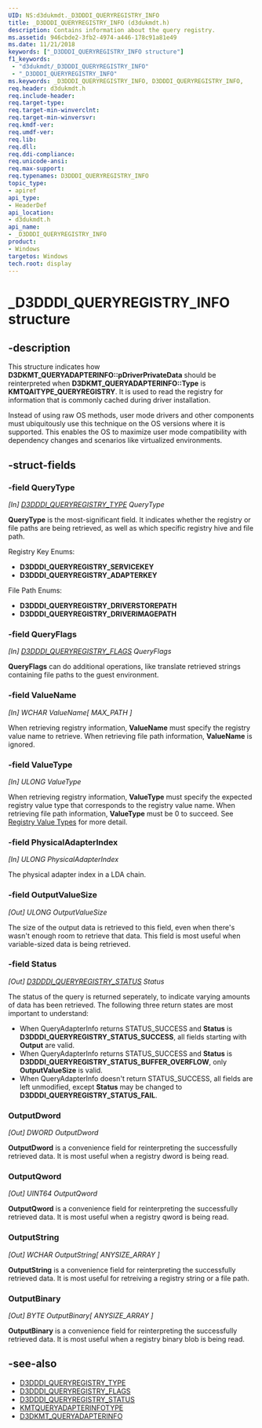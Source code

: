 ```yaml
---
UID: NS:d3dukmdt._D3DDDI_QUERYREGISTRY_INFO
title: _D3DDDI_QUERYREGISTRY_INFO (d3dukmdt.h)
description: Contains information about the query registry.
ms.assetid: 946cbde2-3fb2-4974-a446-178c91a81e49
ms.date: 11/21/2018
keywords: ["_D3DDDI_QUERYREGISTRY_INFO structure"]
f1_keywords:
 - "d3dukmdt/_D3DDDI_QUERYREGISTRY_INFO"
 - "_D3DDDI_QUERYREGISTRY_INFO"
ms.keywords: _D3DDDI_QUERYREGISTRY_INFO, D3DDDI_QUERYREGISTRY_INFO,
req.header: d3dukmdt.h
req.include-header:
req.target-type:
req.target-min-winverclnt:
req.target-min-winversvr:
req.kmdf-ver:
req.umdf-ver:
req.lib:
req.dll:
req.ddi-compliance:
req.unicode-ansi:
req.max-support:
req.typenames: D3DDDI_QUERYREGISTRY_INFO
topic_type:
- apiref
api_type:
- HeaderDef
api_location:
- d3dukmdt.h
api_name:
- _D3DDDI_QUERYREGISTRY_INFO
product: 
- Windows
targetos: Windows
tech.root: display
---
```


# _D3DDDI_QUERYREGISTRY_INFO structure

## -description
This structure indicates how **D3DKMT_QUERYADAPTERINFO\::pDriverPrivateData** should be reinterpreted when **D3DKMT_QUERYADAPTERINFO\::Type** is **KMTQAITYPE_QUERYREGISTRY**. 
It is used to read the registry for information that is commonly cached during driver installation.

Instead of using raw OS methods, user mode drivers and other components must ubiquitously use this technique on the OS versions where it is supported.
This enables the OS to maximize user mode compatibility with dependency changes and scenarios like virtualized environments.

## -struct-fields

### -field QueryType
*[In] [D3DDDI_QUERYREGISTRY_TYPE](ne-d3dukmdt-_d3dddi_queryregistry_type.md) QueryType*

**QueryType** is the most-significant field.
It indicates whether the registry or file paths are being retrieved, as well as which specific registry hive and file path.

Registry Key Enums:
- **D3DDDI_QUERYREGISTRY_SERVICEKEY**
- **D3DDDI_QUERYREGISTRY_ADAPTERKEY**

File Path Enums:
- **D3DDDI_QUERYREGISTRY_DRIVERSTOREPATH**
- **D3DDDI_QUERYREGISTRY_DRIVERIMAGEPATH**

### -field QueryFlags
*[In] [D3DDDI_QUERYREGISTRY_FLAGS](ns-d3dukmdt-_d3dddi_queryregistry_flags.md) QueryFlags*

**QueryFlags** can do additional operations, like translate retrieved strings containing file paths to the guest environment. 

### -field ValueName
*[In] WCHAR ValueName[ MAX\_PATH ]*

When retrieving registry information, **ValueName** must specify the registry value name to retrieve.
When retrieving file path information, **ValueName** is ignored. 

### -field ValueType
*[In] ULONG ValueType*

When retrieving registry information, **ValueType** must specify the expected registry value type that corresponds to the registry value name.
When retrieving file path information, **ValueType** must be 0 to succeed. 
See [Registry Value Types](https://docs.microsoft.com/windows/desktop/SysInfo/registry-value-types) for more detail.

### -field PhysicalAdapterIndex
*[In] ULONG PhysicalAdapterIndex*

The physical adapter index in a LDA chain.

### -field OutputValueSize
*[Out] ULONG OutputValueSize*

The size of the output data is retrieved to this field, even when there's wasn't enough room to retrieve that data.
This field is most useful when variable-sized data is being retrieved.

### -field Status
*[Out] [D3DDDI_QUERYREGISTRY_STATUS](ne-d3dukmdt-_d3dddi_queryregistry_status.md) Status*

The status of the query is returned seperately, to indicate varying amounts of data has been retrieved.
The following three return states are most important to understand:
- When QueryAdapterInfo returns STATUS_SUCCESS and **Status** is **D3DDDI_QUERYREGISTRY_STATUS_SUCCESS**, all fields starting with **Output** are valid.
- When QueryAdapterInfo returns STATUS_SUCCESS and **Status** is **D3DDDI_QUERYREGISTRY_STATUS_BUFFER_OVERFLOW**, only **OutputValueSize** is valid.
- When QueryAdapterInfo doesn't return STATUS_SUCCESS, all fields are left unmodified, except **Status** may be changed to **D3DDDI_QUERYREGISTRY_STATUS_FAIL**.

### OutputDword
*[Out] DWORD OutputDword*

**OutputDword** is a convenience field for reinterpreting the successfully retrieved data.
It is most useful when a registry dword is being read.

### OutputQword
*[Out] UINT64 OutputQword*

**OutputQword** is a convenience field for reinterpreting the successfully retrieved data.
It is most useful when a registry qword is being read.

### OutputString
*[Out] WCHAR OutputString[ ANYSIZE\_ARRAY ]*

**OutputString** is a convenience field for reinterpreting the successfully retrieved data.
It is most useful for retreiving a registry string or a file path.

### OutputBinary
*[Out] BYTE OutputBinary[ ANYSIZE\_ARRAY ]*

**OutputBinary** is a convenience field for reinterpreting the successfully retrieved data.
It is most useful when a registry binary blob is being read.

## -see-also
- [D3DDDI_QUERYREGISTRY_TYPE](ne-d3dukmdt-_d3dddi_queryregistry_type.md)
- [D3DDDI_QUERYREGISTRY_FLAGS](ns-d3dukmdt-_d3dddi_queryregistry_flags.md)
- [D3DDDI_QUERYREGISTRY_STATUS](ne-d3dukmdt-_d3dddi_queryregistry_status.md)
- [KMTQUERYADAPTERINFOTYPE](../d3dkmthk/ne-d3dkmthk-_kmtqueryadapterinfotype.md)
- [D3DKMT_QUERYADAPTERINFO](../d3dkmthk/ns-d3dkmthk-_d3dkmt_queryadapterinfo.md)
